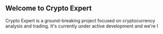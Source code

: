 ## Welcome to Crypto Expert
Crypto Expert is a ground-breaking project focused on cryptocurrency analysis and trading. It's currently under active development and we're l